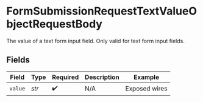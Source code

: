 # FormSubmissionRequestTextValueObjectRequestBody

The value of a text form input field. Only valid for text form input fields.


## Fields

| Field              | Type               | Required           | Description        | Example            |
| ------------------ | ------------------ | ------------------ | ------------------ | ------------------ |
| `value`            | *str*              | :heavy_check_mark: | N/A                | Exposed wires      |